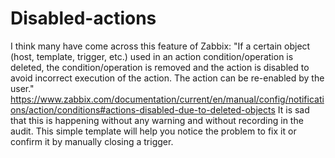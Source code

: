# Disabled-actions
I think many have come across this feature of Zabbix:
"If a certain object (host, template, trigger, etc.) used in an action condition/operation is deleted, the condition/operation is removed and the action is disabled to avoid incorrect execution of the action. The action can be re-enabled by the user."
https://www.zabbix.com/documentation/current/en/manual/config/notifications/action/conditions#actions-disabled-due-to-deleted-objects
It is sad that this is happening without any warning and without recording in the audit.
This simple template will help you notice the problem to fix it or confirm it by manually closing a trigger.
